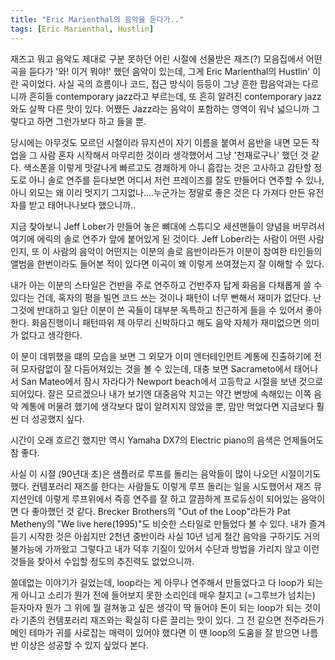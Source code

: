 ```yaml
---
title: "Eric Marienthal의 음악을 듣다가.."
tags: [Eric Marienthal, Hustlin]
---
```


재즈고 뭐고 음악도 제대로 구분 못하던 어린 시절에 선물받은 재즈(?) 모음집에서 어떤 곡을 듣다가 '와! 이거 뭐야!' 했던 음악이 있는데, 그게 Eric Marienthal의 Hustlin' 이란 곡이었다. 사실 곡의 흐름이나 코드, 접근 방식이 등등이 그냥 흔한 팝음악과는 다르니까 흔히들 contemporary jazz라고 부르는데, 또 흔히 알려진 contemporary jazz와도 살짝 다른 맛이 있다. 어쨌든 Jazz라는 음악이 포함하는 영역이 워낙 넓으니까 그렇다고 하면 그런가보다 하고 들을 뿐. 

당시에는 아무것도 모르던 시절이라 뮤지션이 자기 이름을 붙여서 음반을 내면 모든 작업을 그 사람 혼자 시작해서 마무리한 것이라 생각했어서 그냥 '천재로구나' 했던 것 같다. 색소폰을 이렇게 맛갈나게 빠르고도 경쾌하게 아니 흠잡는 것은 고사하고 감탄할 정도로 아니 솔로 연주를 듣다보면 어디서 저런 프레이즈를 잘도 만들어다 연주할 수 있나, 아니 외모는 왜 이리 멋지기 그지없나....누군가는 정말로 좋은 것은 다 가져다 만든 유전자를 받고 태어나나보다 했으니까..

지금 찾아보니 Jeff Lober가 만들어 놓은 뼈대에 스튜디오 세션맨들이 양념을 버무려서 여기에 에릭의 솔로 연주가 앞에 붙어있게 된 것이다. Jeff Lober라는 사람이 어떤 사람인지, 또 이 사람의 음악이 어떤지는 이분의 솔로 음반이라든가 이분이 참여한 타인들의 앨범을 한번이라도 들어본 적이 있다면 이곡이 왜 이렇게 쓰여졌는지 잘 이해할 수 있다. 

내가 아는 이분의 스타일은 건반을 주로 연주하고 건반주자 답게 화음을 다채롭게 쓸 수 있다는 건데, 혹자의 평을 빌면 코드 쓰는 것이나 패턴이 너무 뻔해서 재미가 없단다. 난 그것에 반대하고 일단 이분이 쓴 곡들이 대부분 독특하고 친근하게 들을 수 있어서 좋아한다. 화음진행이니 패턴따위 제 아무리 신박하다고 해도 음악 자체가 재미없으면 의미가 없다고 생각한다. 

이 분이 데뷔했을 떄의 모습을 보면 그 외모가 이미 엔터테인먼트 계통에 진출하기에 전혀 모자람없이 잘 다듬어져있는 것을 볼 수 있는데, 대충 보면 Sacrameto에서 태어나서 San Mateo에서 잠시 자라다가 Newport beach에서 고등학교 시절을 보낸 것으로 되어있다. 잘은 모르겠으나 내가 보기엔 대중음악 치고는 약간 변방에 속해있는 이쪽 음악 계통에 머물려 했기에 생각보다 많이 알려지지 않았을 뿐, 맘만 먹었다면 지금보다 훨씬 더 성공했지 싶다. 

시간이 오래 흐르긴 했지만 역시 Yamaha DX7의 Electric piano의 음색은 언제들어도 참 좋다. 

사실 이 시절 (90년대 초)은 샘플러로 루프를 돌리는 음악들이 많이 나오던 시절이기도 했다. 컨템포러리 재즈를 한다는 사람들도 이렇게 루프 돌리는 일을 시도했어서 재즈 뮤지션인데 이렇게 루프위에서 즉흥 연주를 잘 하고 깔끔하게 프로듀싱이 되어있는 음악이면 다 좋아했던 것 같다. Brecker Brothers의 "Out of the Loop"라든가 Pat Metheny의 "We live here(1995)"도 비슷한 스타일로 만들었다 볼 수 있다. 내가 즐겨 듣기 시작한 것은 아쉽지만 2천년 중반이라 사실 10년 넘게 철간 음악을 구하기도 거의 불가능에 가까왔고 그렇다고 내가 덕후 기질이 있어서 수단과 방법을 가리지 않고 이런 것들을 찾아서 수입할 정도의 추진력도 없었으니까.

쓸데없는 이야기가 길었는데, loop라는 게 아무나 연주해서 만들었다고 다 loop가 되는 게 아니고 소리가 뭔가 전에 들어보지 못한 소리인데 매우 찰지고 (=그루브가 넘치는) 듣자마자 뭔가 그 위에 뭘 걸쳐놓고 싶은 생각이 딱 들어야 돈이 되는 loop가 되는 것이라 기존의 컨템포러리 재즈와는 확실히 다른 끌리는 맛이 있다. 그 전 같으면 전주라든가 메인 테마가 귀를 사로잡는 매력이 있어야 했다면 이 땐 loop의 도움을 잘 받으면 나름 반 이상은 성공할 수 있지 싶었다 본다. 